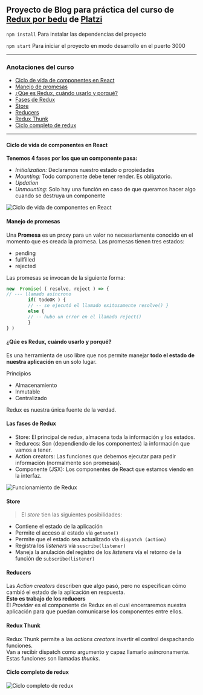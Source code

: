 ## Proyecto de Blog para práctica del curso de [Redux por bedu](https://platzi.com) de [Platzi](https://platzi.com/cursos/redux/)


`npm install`
Para instalar las dependencias del proyecto

`npm start`
Para iniciar el proyecto en modo desarrollo en el puerto 3000
___

### **Anotaciones del curso**

- [Ciclo de vida de componentes en React](#ciclo-de-vida-de-componentes-en-react)
- [Manejo de promesas](#manejo-de-promesas)
- [¿Qúe es Redux, cuándo usarlo y porqué?](#q%C3%BAe-es-redux-cu%C3%A1ndo-usarlo-y-porqu%C3%A9)
- [Fases de Redux](#las-fases-de-redux)
- [Store](#store)
- [Reducers](#reducers)
- [Redux Thunk](#redux-thunk)
- [Ciclo completo de redux](#ciclo-completo-de-redux)
___


#### Ciclo de vida de componentes en React

**Tenemos 4 fases por los que un componente pasa:**
- *Initialization:* Declaramos nuestro estado o propiedades
- *Mounting:* Todo componente debe tener render. Es obligatorio.
- *Updation*
- *Unmounting:* Solo hay una función en caso de que queramos hacer algo cuando se destruya un componente

![Ciclo de vida de componentes en React](https://github.com/ArielAyala/blog_platzi_react_redux/blob/master/src/imagenes_resumen/ciclo%20de%20vida%20de%20componentes%20react.png?raw=true)

#### Manejo de promesas
Una **Promesa** es un proxy para un valor no necesariamente conocido en el momento que es creada la promesa.
Las promesas tienen tres estados:
- pending
- fullfilled
- rejected

Las promesas se invocan de la siguiente forma:

```js
new  Promise( ( resolve, reject ) => {
// --- llamado asíncrono 
        if( todoOK ) { 
        // -- se ejecutó el llamado exitosamente resolve() }
        else { 
        // -- hubo un error en el llamado reject() 
        } 
} )
```

#### ¿Qúe es Redux, cuándo usarlo y porqué?
Es una herramienta de uso libre que nos permite manejar **todo el estado de nuestra aplicación** en un solo lugar.<br>

Principios<br>
- Almacenamiento
- Inmutable
- Centralizado

Redux es nuestra única fuente de la verdad.

#### Las fases de Redux
- Store: El principal de redux, almacena toda la información y los estados.
- Redurecs: Son (dependiendo de los componentes) la información que vamos a tener.
- Action creators: Las funciones que debemos ejecutar para pedir informaciòn (normalmente son promesas).
- Componente (JSX): Los componentes de React que estamos viendo en la interfaz.

![Funcionamiento de Redux](https://github.com/ArielAyala/blog_platzi_react_redux/blob/master/src/imagenes_resumen/funcionamiento_redux.png?raw=true)

#### Store
> El *store* tien las siguientes posibilidades:
 - Contiene el estado de la aplicación
 - Permite el acceso al estado vía `getsate()`
 - Permite que el estado sea actualizado vía `dispatch (action)`
 - Registra los *listeners* vía `suscribe(listener)`
 - Maneja la anulación del registro de los *listeners* vía el retorno de la función de `subscribe(listener)` 
 
#### Reducers
Las *Action creators* describen que algo pasó, pero no especifican cómo cambió el estado de la aplicación en respuesta. <br>
**Esto es trabajo de los reducers**<br>
El *Provider* es el componente de Redux en el cual encerraremos nuestra aplicación para que puedan comunicarse los componentes entre ellos.

#### Redux Thunk
Redux Thunk permite a las *actions creators* invertir el control despachando funciones. <br>
Van a recibir dispatch como argumento y capaz llamarlo asíncronamente. Estas funciones son llamadas *thunks*.

#### Ciclo completo de redux
![Ciclo completo de redux](https://github.com/ArielAyala/blog_platzi_react_redux/blob/master/src/imagenes_resumen/ciclo%20completo%20de%20redux.png?raw=true)





